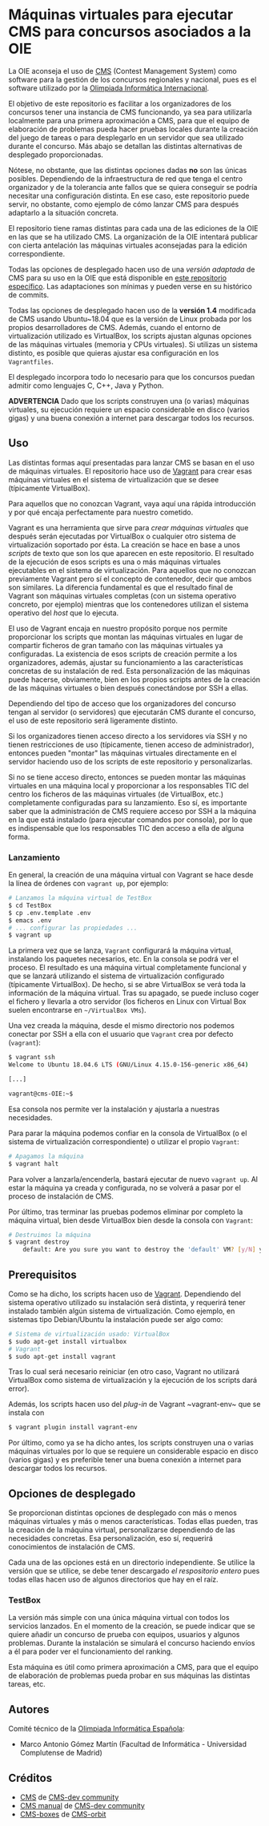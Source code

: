 # Máquinas virtuales para ejecutar CMS para concursos asociados a la OIE

La OIE aconseja el uso de [CMS](https://github.com/cms-dev/cms) (Contest 
Management System) como software para la gestión de los concursos regionales
y nacional, pues es el software utilizado por la
[Olimpiada Informática Internacional](https://ioinformatics.org/).

El objetivo de este repositorio es facilitar a los organizadores de los
concursos tener una instancia de CMS funcionando, ya sea para utilizarla
localmente para una primera aproximación a CMS, para que el equipo
de elaboración de problemas pueda hacer pruebas locales durante 
la creación del juego de tareas o para desplegarlo en un servidor
que sea utilizado durante el concurso. Más abajo se detallan las
distintas alternativas de desplegado proporcionadas.

Nótese, no obstante, que las distintas opciones dadas **no** son
las únicas posibles. Dependiendo de la infraestructura de red que tenga el centro
organizador y de la tolerancia ante fallos que se quiera conseguir se podría
necesitar una configuración distinta. En ese caso, este repositorio puede servir,
no obstante, como ejemplo de cómo lanzar CMS para después adaptarlo a la situación
concreta.

El repositorio tiene ramas distintas para cada una de las ediciones
de la OIE en las que se ha utilizado CMS. La organización de la OIE intentará
publicar con cierta antelación las máquinas virtuales aconsejadas para
la edición correspondiente.

Todas las opciones de desplegado hacen uso de una *versión adaptada* de CMS
para su uso en la OIE que está disponible en
[este repositorio específico](https://github.com/olimpiada-informatica/cms). Las
adaptaciones son mínimas y pueden verse en su histórico de commits.

Todas las opciones de desplegado hacen uso de la **versión 1.4** modificada de CMS usando
Ubuntu~18.04 que es la versión de Linux probada por los propios desarrolladores de
CMS. Además, cuando el entorno de virtualización utilizado es VirtualBox,
los scripts ajustan algunas opciones de las máquinas virtuales (memoria y CPUs virtuales).
Si utilizas un sistema distinto, es posible que quieras ajustar esa configuración
en los `Vagrantfiles`.

El desplegado incorpora todo lo necesario para que los concursos puedan admitir
como lenguajes C, C++, Java y Python.

**ADVERTENCIA** Dado que los scripts construyen una (o varias) máquinas virtuales,
su ejecución requiere un espacio considerable en disco (varios gigas) y una
buena conexión a internet para descargar todos los recursos.

## Uso

Las distintas formas aquí presentadas para lanzar CMS se basan en el uso de
máquinas virtuales. El repositorio hace uso de
[Vagrant](https://es.wikipedia.org/wiki/Vagrant_(software)) para crear esas
máquinas virtuales en el sistema de virtualización que se desee (típicamente
VirtualBox).

Para aquellos que no conozcan Vagrant, vaya aquí una rápida introducción y
por qué encaja perfectamente para nuestro cometido.

Vagrant es una herramienta que sirve para *crear máquinas virtuales* que después
serán ejecutadas por VirtualBox o cualquier otro sistema de virtualización
soportado por ésta. La creación se hace en base a unos *scripts* de texto que
son los que aparecen en este repositorio. El resultado de la ejecución de esos
scripts es una o más máquinas virtuales ejecutables en el sistema de
virtualización. Para aquellos que no conozcan previamente Vagrant pero sí el
concepto de contenedor, decir que ambos son similares. La diferencia fundamental
es que el resultado final de Vagrant son máquinas virtuales completas (con un
sistema operativo concreto, por ejemplo) mientras que los contenedores utilizan
el sistema operativo del *host* que lo ejecuta.

El uso de Vagrant encaja en nuestro propósito porque nos permite proporcionar
los scripts que montan las máquinas virtuales en lugar de compartir ficheros
de gran tamaño con las máquinas virtuales ya configuradas. La existencia de
esos scripts de creación permite a los organizadores, además, ajustar su
funcionamiento a las características concretas de su instalación de red.
Esta personalización de las máquinas puede hacerse, obviamente, bien en
los propios scripts antes de la creación de las máquinas virtuales o bien
después conectándose por SSH a ellas.

Dependiendo del tipo de acceso que los organizadores del concurso tengan al
servidor (o servidores) que ejecutarán CMS durante el concurso, el uso de
este repositorio será ligeramente distinto.

Si los organizadores tienen acceso directo a los servidores vía SSH y no
tienen restricciones de uso (típicamente, tienen acceso de administrador),
entonces pueden "montar" las máquinas virtuales directamente en el servidor
haciendo uso de los scripts de este repositorio y personalizarlas.

Si no se tiene acceso directo, entonces se pueden montar las máquinas virtuales
en una máquina local y proporcionar a los responsables TIC del centro los
ficheros de las máquinas virtuales (de VirtualBox, etc.) completamente configuradas
para su lanzamiento. Eso sí, es importante saber que la administración de CMS
requiere acceso por SSH a la máquina en la que está instalado (para ejecutar
comandos por consola), por lo que es indispensable que los responsables TIC
den acceso a ella de alguna forma.

### Lanzamiento

En general, la creación de una máquina virtual con Vagrant se hace desde la
línea de órdenes con `vagrant up`, por ejemplo:

```bash
# Lanzamos la máquina virtual de TestBox
$ cd TestBox
$ cp .env.template .env
$ emacs .env
# ... configurar las propiedades ...
$ vagrant up
```

La primera vez que se lanza, `Vagrant` configurará la máquina virtual,
instalando los paquetes necesarios, etc. En la consola se podrá ver el proceso.
El resultado es una máquina virtual completamente funcional y que se lanzará
utilizando el sistema de virtualización configurado (típicamente
VirtualBox). De hecho, si se abre VirtualBox se verá toda la información
de la máquina virtual. Tras su apagado, se puede incluso coger el fichero
y llevarla a otro servidor (los ficheros en Linux con Virtual Box
suelen encontrarse en `~/VirtualBox VMs`).

Una vez creada la máquina, desde el mismo directorio nos podemos
conectar por SSH a ella con el usuario que `Vagrant` crea por defecto
(`vagrant`):

```bash
$ vagrant ssh
Welcome to Ubuntu 18.04.6 LTS (GNU/Linux 4.15.0-156-generic x86_64)

[...]

vagrant@cms-OIE:~$ 
```

Esa consola nos permite ver la instalación y ajustarla a nuestras necesidades.

Para parar la máquina podemos confiar en la consola de VirtualBox (o el sistema
de virtualización correspondiente) o utilizar el propio `Vagrant`:

```bash
# Apagamos la máquina
$ vagrant halt
```

Para volver a lanzarla/encenderla, bastará ejecutar de nuevo `vagrant up`. Al
estar la máquina ya creada y configurada, no se volverá a pasar por el
proceso de instalación de CMS.

Por último, tras terminar las pruebas podemos eliminar por completo la máquina
virtual, bien desde VirtualBox bien desde la consola con `Vagrant`:

```bash
# Destruimos la máquina
$ vagrant destroy
    default: Are you sure you want to destroy the 'default' VM? [y/N] y
```


## Prerequisitos

Como se ha dicho, los scripts hacen uso de [Vagrant](https://es.wikipedia.org/wiki/Vagrant_(software)).
Dependiendo del sistema operativo utilizado su instalación será distinta,
y requerirá tener instalado también algún sistema de virtualización.
Como ejemplo, en sistemas tipo Debian/Ubuntu la instalación puede ser algo como:

```bash
# Sistema de virtualización usado: VirtualBox
$ sudo apt-get install virtualbox
# Vagrant
$ sudo apt-get install vagrant
```

Tras lo cual será necesario reiniciar (en otro caso, Vagrant no utilizará VirtualBox
como sistema de virtualización y la ejecución de los scripts dará error).

Además, los scripts hacen uso del *plug-in* de Vagrant ~vagrant-env~ que se instala con

```bash
$ vagrant plugin install vagrant-env
```

Por último, como ya se ha dicho antes, los scripts construyen una o varias máquinas
virtuales por lo que se requiere un considerable espacio en disco (varios gigas)
y es preferible tener una buena conexión a internet para descargar todos los
recursos.

## Opciones de desplegado

Se proporcionan distintas opciones de desplegado con más o menos máquinas virtuales y
más o menos características. Todas ellas pueden, tras la creación de la máquina
virtual, personalizarse dependiendo de las necesidades concretas. Esa personalización,
eso sí, requerirá conocimientos de instalación de CMS.

Cada una de las opciones está en un directorio independiente. Se utilice la
versión que se utilice, se debe tener descargado *el respositorio entero* pues
todas ellas hacen uso de algunos directorios que hay en el raíz.

### TestBox

La versión más simple con una única máquina virtual con todos los servicios lanzados.
En el momento de la creación, se puede indicar que se quiere añadir un concurso
de prueba con equipos, usuarios y algunos problemas. Durante la instalación
se simulará el concurso haciendo envíos a él para poder ver el funcionamiento del
ranking.

Esta máquina es útil como primera aproximación a CMS, para que el equipo de
elaboración de problemas pueda probar en sus máquinas las distintas tareas, etc.

## Autores

Comité técnico de la [Olimpiada Informática Española](https://olimpiada-informatica.org):

- Marco Antonio Gómez Martín (Facultad de Informática - Universidad Complutense de Madrid)

## Créditos

- [CMS](https://github.com/cms-dev/cms) de [CMS-dev community](https://github.com/cms-dev/cms/blob/master/AUTHORS.txt)
- [CMS manual](http://cms.readthedocs.io/en/latest/index.html) de [CMS-dev community](https://github.com/cms-dev/cms/blob/master/AUTHORS.txt)
- [CMS-boxes](https://github.com/cms-orbits/cms-boxes/) de [CMS-orbit](https://github.com/cms-orbits)
